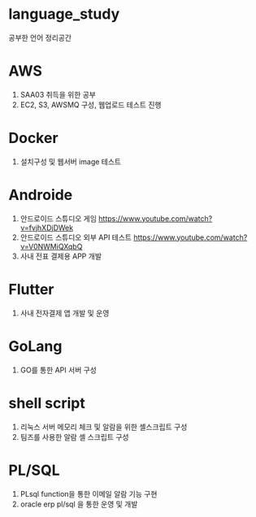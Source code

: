 # language_study
공부한 언어 정리공간

# AWS
1. SAA03 취득을 위한 공부
2. EC2, S3, AWSMQ 구성, 웹업로드 테스트 진행

# Docker
1. 설치구성 및 웹서버 image 테스트 

# Androide
1. 안드로이드 스튜디오 게임 https://www.youtube.com/watch?v=fvjhXDjDWek
2. 안드로이드 스튜디오 외부 API 테스트 https://www.youtube.com/watch?v=V0NWMiQXqbQ
3. 사내 전표 결제용 APP 개발
     
# Flutter
1. 사내 전자결제 앱 개발 및 운영
    
# GoLang
1. GO를 통한 API 서버 구성
     
# shell script
1. 리눅스 서버 메모리 체크 및 알람을 위한 셸스크립트 구성
2. 팀즈를 사용한 알람 셸 스크립트 구성

# PL/SQL
1. PLsql function을 통한 이메일 알람 기능 구현
2. oracle erp pl/sql 을 통한 운영 및 개발
  
